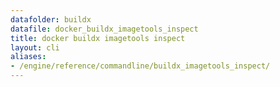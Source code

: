 ```yaml
---
datafolder: buildx
datafile: docker_buildx_imagetools_inspect
title: docker buildx imagetools inspect
layout: cli
aliases:
- /engine/reference/commandline/buildx_imagetools_inspect/
---
```


<!--
This page is automatically generated from Docker's source code. If you want to
suggest a change to the text that appears here, open a ticket or pull request
in the source repository on GitHub:

https://github.com/docker/buildx
-->

